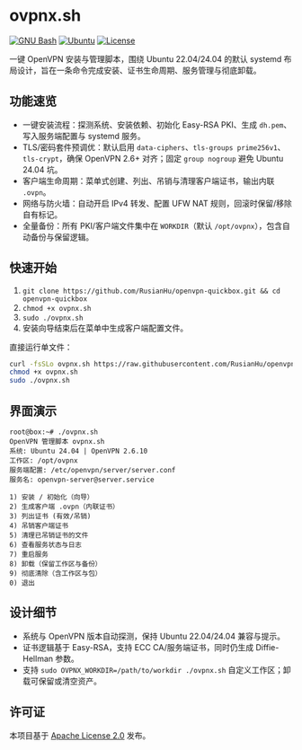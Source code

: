 # ovpnx.sh

[![GNU Bash](https://img.shields.io/badge/shell-bash-4EAA25?logo=gnubash&logoColor=fff)](https://www.gnu.org/software/bash/) [![Ubuntu](https://img.shields.io/badge/Ubuntu-22.04%20%7C%2024.04-E95420?logo=ubuntu&logoColor=fff)](https://ubuntu.com/download) [![License](https://img.shields.io/badge/License-Apache--2.0-black)](LICENSE)

一键 OpenVPN 安装与管理脚本，围绕 Ubuntu 22.04/24.04 的默认 systemd 布局设计，旨在一条命令完成安装、证书生命周期、服务管理与彻底卸载。

## 功能速览
- 一键安装流程：探测系统、安装依赖、初始化 Easy-RSA PKI、生成 `dh.pem`、写入服务端配置与 systemd 服务。
- TLS/密码套件预调优：默认启用 `data-ciphers`、`tls-groups prime256v1`、`tls-crypt`，确保 OpenVPN 2.6+ 对齐；固定 `group nogroup` 避免 Ubuntu 24.04 坑。
- 客户端生命周期：菜单式创建、列出、吊销与清理客户端证书，输出内联 `.ovpn`。
- 网络与防火墙：自动开启 IPv4 转发、配置 UFW NAT 规则，回滚时保留/移除自有标记。
- 全量备份：所有 PKI/客户端文件集中在 `WORKDIR`（默认 `/opt/ovpnx`），包含自动备份与保留逻辑。

## 快速开始

1. `git clone https://github.com/RusianHu/openvpn-quickbox.git && cd openvpn-quickbox`
2. `chmod +x ovpnx.sh`
3. `sudo ./ovpnx.sh`
4. 安装向导结束后在菜单中生成客户端配置文件。

直接运行单文件：

```bash
curl -fsSLo ovpnx.sh https://raw.githubusercontent.com/RusianHu/openvpn-quickbox/main/ovpnx.sh
chmod +x ovpnx.sh
sudo ./ovpnx.sh
```

## 界面演示

```text
root@box:~# ./ovpnx.sh
OpenVPN 管理脚本 ovpnx.sh
系统: Ubuntu 24.04 | OpenVPN 2.6.10
工作区: /opt/ovpnx
服务端配置: /etc/openvpn/server/server.conf
服务名: openvpn-server@server.service

1) 安装 / 初始化（向导）
2) 生成客户端 .ovpn（内联证书）
3) 列出证书 (有效/吊销)
4) 吊销客户端证书
5) 清理已吊销证书的文件
6) 查看服务状态与日志
7) 重启服务
8) 卸载（保留工作区与备份）
9) 彻底清除（含工作区与包）
0) 退出
```

## 设计细节
- 系统与 OpenVPN 版本自动探测，保持 Ubuntu 22.04/24.04 兼容与提示。
- 证书逻辑基于 Easy-RSA，支持 ECC CA/服务端证书，同时仍生成 Diffie-Hellman 参数。
- 支持 `sudo OVPNX_WORKDIR=/path/to/workdir ./ovpnx.sh` 自定义工作区；卸载可保留或清空资产。

## 许可证
本项目基于 [Apache License 2.0](LICENSE) 发布。
